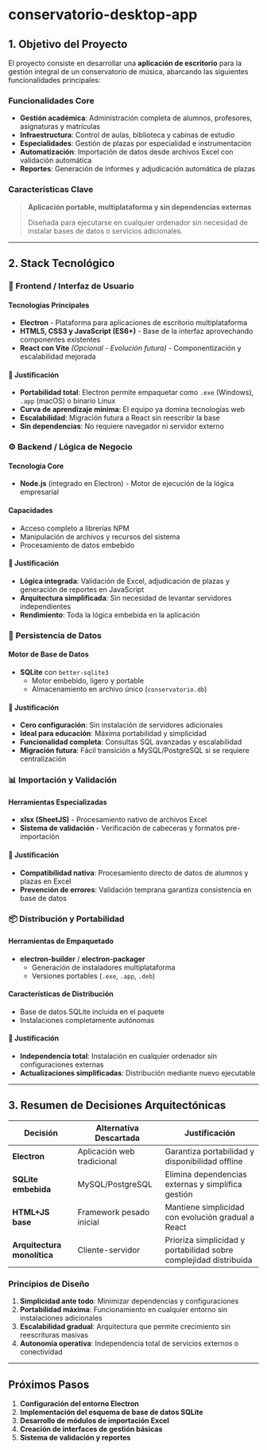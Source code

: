 # conservatorio-desktop-app

## 1. Objetivo del Proyecto

El proyecto consiste en desarrollar una **aplicación de escritorio** para la gestión integral de un conservatorio de música, abarcando las siguientes funcionalidades principales:

### Funcionalidades Core
- **Gestión académica**: Administración completa de alumnos, profesores, asignaturas y matrículas
- **Infraestructura**: Control de aulas, biblioteca y cabinas de estudio
- **Especialidades**: Gestión de plazas por especialidad e instrumentación
- **Automatización**: Importación de datos desde archivos Excel con validación automática
- **Reportes**: Generación de informes y adjudicación automática de plazas

### Características Clave
> **Aplicación portable, multiplataforma y sin dependencias externas**
> 
> Diseñada para ejecutarse en cualquier ordenador sin necesidad de instalar bases de datos o servicios adicionales.

---

## 2. Stack Tecnológico

### 🎨 Frontend / Interfaz de Usuario

#### Tecnologías Principales
- **Electron** - Plataforma para aplicaciones de escritorio multiplataforma
- **HTML5, CSS3 y JavaScript (ES6+)** - Base de la interfaz aprovechando componentes existentes
- **React con Vite** *(Opcional - Evolución futura)* - Componentización y escalabilidad mejorada

#### 📌 Justificación
- **Portabilidad total**: Electron permite empaquetar como `.exe` (Windows), `.app` (macOS) o binario Linux
- **Curva de aprendizaje mínima**: El equipo ya domina tecnologías web
- **Escalabilidad**: Migración futura a React sin reescribir la base
- **Sin dependencias**: No requiere navegador ni servidor externo

### ⚙️ Backend / Lógica de Negocio

#### Tecnología Core
- **Node.js** (integrado en Electron) - Motor de ejecución de la lógica empresarial

#### Capacidades
- Acceso completo a librerías NPM
- Manipulación de archivos y recursos del sistema
- Procesamiento de datos embebido

#### 📌 Justificación
- **Lógica integrada**: Validación de Excel, adjudicación de plazas y generación de reportes en JavaScript
- **Arquitectura simplificada**: Sin necesidad de levantar servidores independientes
- **Rendimiento**: Toda la lógica embebida en la aplicación

### 💾 Persistencia de Datos

#### Motor de Base de Datos
- **SQLite** con `better-sqlite3`
  - Motor embebido, ligero y portable
  - Almacenamiento en archivo único (`conservatorio.db`)

#### 📌 Justificación
- **Cero configuración**: Sin instalación de servidores adicionales
- **Ideal para educación**: Máxima portabilidad y simplicidad
- **Funcionalidad completa**: Consultas SQL avanzadas y escalabilidad
- **Migración futura**: Fácil transición a MySQL/PostgreSQL si se requiere centralización

### 📊 Importación y Validación

#### Herramientas Especializadas
- **xlsx (SheetJS)** - Procesamiento nativo de archivos Excel
- **Sistema de validación** - Verificación de cabeceras y formatos pre-importación

#### 📌 Justificación
- **Compatibilidad nativa**: Procesamiento directo de datos de alumnos y plazas en Excel
- **Prevención de errores**: Validación temprana garantiza consistencia en base de datos

### 📦 Distribución y Portabilidad

#### Herramientas de Empaquetado
- **electron-builder** / **electron-packager**
  - Generación de instaladores multiplataforma
  - Versiones portables (`.exe`, `.app`, `.deb`)

#### Características de Distribución
- Base de datos SQLite incluida en el paquete
- Instalaciones completamente autónomas

#### 📌 Justificación
- **Independencia total**: Instalación en cualquier ordenador sin configuraciones externas
- **Actualizaciones simplificadas**: Distribución mediante nuevo ejecutable

---

## 3. Resumen de Decisiones Arquitectónicas

| Decisión | Alternativa Descartada | Justificación |
|----------|------------------------|---------------|
| **Electron** | Aplicación web tradicional | Garantiza portabilidad y disponibilidad offline |
| **SQLite embebida** | MySQL/PostgreSQL | Elimina dependencias externas y simplifica gestión |
| **HTML+JS base** | Framework pesado inicial | Mantiene simplicidad con evolución gradual a React |
| **Arquitectura monolítica** | Cliente-servidor | Prioriza simplicidad y portabilidad sobre complejidad distribuida |

### Principios de Diseño
1. **Simplicidad ante todo**: Minimizar dependencias y configuraciones
2. **Portabilidad máxima**: Funcionamiento en cualquier entorno sin instalaciones adicionales  
3. **Escalabilidad gradual**: Arquitectura que permite crecimiento sin reescrituras masivas
4. **Autonomía operativa**: Independencia total de servicios externos o conectividad

---

## Próximos Pasos

1. **Configuración del entorno Electron**
2. **Implementación del esquema de base de datos SQLite**
3. **Desarrollo de módulos de importación Excel**
4. **Creación de interfaces de gestión básicas**
5. **Sistema de validación y reportes**
